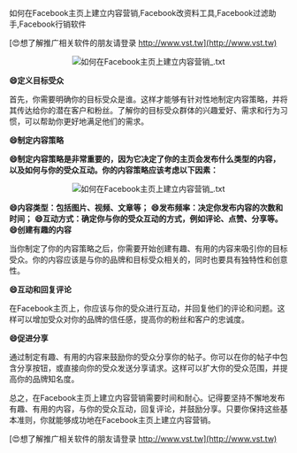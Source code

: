 如何在Facebook主页上建立内容营销,Facebook改资料工具,Facebook过滤助手,Facebook行销软件

[😍想了解推广相关软件的朋友请登录 http://www.vst.tw](http://www.vst.tw)

 <center><img src="https://vst.tw/MP4/tuiguang/png/8.png" alt="如何在Facebook主页上建立内容营销_.txt"></center>

**😄定义目标受众**

首先，你需要明确你的目标受众是谁。这样才能够有针对性地制定内容策略，并将其传达给你的潜在客户和粉丝。了解你的目标受众群体的兴趣爱好、需求和行为习惯，可以帮助你更好地满足他们的需求。

**😄制定内容策略**

**😄制定内容策略是非常重要的，因为它决定了你的主页会发布什么类型的内容，以及如何与你的受众互动。你的内容策略应该考虑以下因素：**

 <center><img src="https://vst.tw/MP4/tuiguang/png/0.png" alt="如何在Facebook主页上建立内容营销_.txt"></center>

**😄内容类型：包括图片、视频、文章等；**
**😄发布频率：决定你发布内容的次数和时间；**
**😄互动方式：确定你与你的受众互动的方式，例如评论、点赞、分享等。**
**😄创建有趣的内容**

当你制定了你的内容策略之后，你需要开始创建有趣、有用的内容来吸引你的目标受众。你的内容应该是与你的品牌和目标受众相关的，同时也要具有独特性和创意性。

**😄互动和回复评论**

在Facebook主页上，你应该与你的受众进行互动，并回复他们的评论和问题。这样可以增加受众对你的品牌的信任感，提高你的粉丝和客户的忠诚度。

**😄促进分享**

通过制定有趣、有用的内容来鼓励你的受众分享你的帖子。你可以在你的帖子中包含分享按钮，或直接向你的受众发送分享请求。这样可以扩大你的受众范围，并提高你的品牌知名度。

总之，在Facebook主页上建立内容营销需要时间和耐心。记得要坚持不懈地发布有趣、有用的内容，与你的受众互动，回复评论，并鼓励分享。只要你保持这些基本准则，你就能够成功地在Facebook主页上建立内容营销。

[😍想了解推广相关软件的朋友请登录 http://www.vst.tw](http://www.vst.tw)



